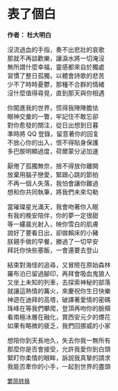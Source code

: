 # 表了個白

**作者： 杜大明白**

沒流過血的手指，奏不出悲壯的哀歌    
那就不再談歡樂，讓淚水將一切淹沒    
無所謂什麼幸福，靈感都來自於獨處    
習慣了整日孤獨，以體會詩歌的悲苦    
少不了時時憂鬱，那種不合群的情緒    
沒什麼值得尋覓，直到那天與你相遇    

你闖進我的世界，慌得我陣陣膽怯  
眼神交彙的一瞥，牢記住不敢忘卻  
對你愈發的關注，從日出想到日暮  
準時將 QQ 登錄，留意著你的回复  
不放心你的出入，恨不得貼身保護  
多巴胺明顯過度，荷爾蒙分泌加速  

厭倦了孤獨無奈，捨不得放你離開  
放棄用腦子戀愛，緊跟心跳的節拍  
不再一個人失落，我怕會讓你難過  
想和你共同執筆，將我們未來勾勒  

當璀璨星光滿天，我會吻著你入眠  
有我的晚安陪伴，你的夢一定很甜  
等一縷晨光射入，映你雪白的肌膚  
說好了要看日出，卻做賴床的小豬  
朕親手做的早餐，勝過了一切早安  
拜託你快些塞飯，一會還要去登山  

結束對海怪的追尋，又冒險在原始森林  
羅布泊已留過腳印，再拜會吸血鬼狼人  
又坐上未知的列車，去探索神秘的部落  
就讓這熱情的篝火，來慶祝你生日快樂  
神遊在迪拜的高塔，破譯著愛情的密碼  
珠峰在等我們攀爬，登頂再吻你的臉頰  
看南極冰層在融化，賞西安元夕的煙花  
如果有略微的疲乏，我們回挪威的小家  

想陪你到天長地久，失去你我一無所有  
那麼你是否會接受，允許我愛你到白頭  
緊盯你柔情的眼眸，訴說我真摯的請求  
我能否牽你的小手，一起到世界的盡頭  

<font size="2" color="blue">[繁简转换](https://github.com/graycat0918/my-poem/blob/master/poetry/chinese_simplified/biao_le_ge_bai.md)</font>

